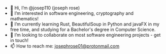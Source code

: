 - 👋 Hi, I’m @josep110 (joseph rose)
- 👀 I’m interested in software engineering, cryptography and mathematics!
- 🌱 I’m currently learning Rust, BeautifulSoup in Python and javaFX in my free time, and studying for a Bachelor's degree in Computer Science.
- 💞️ I’m looking to collaborate on most software engineering projects - get in touch!
- 📫 How to reach me: josephrose01@protonmail.com

<!---
josep110/josep110 is a ✨ special ✨ repository because its `README.md` (this file) appears on your GitHub profile.
You can click the Preview link to take a look at your changes.
--->
